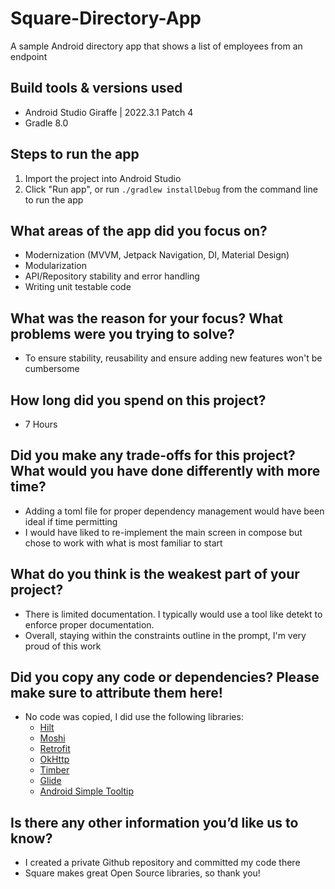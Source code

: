# Square-Directory-App
A sample Android directory app that shows a list of employees from an endpoint

## Build tools & versions used
- Android Studio Giraffe | 2022.3.1 Patch 4
- Gradle 8.0

## Steps to run the app
1. Import the project into Android Studio
2. Click "Run app", or run `./gradlew installDebug` from the command line to run the app

## What areas of the app did you focus on?
- Modernization (MVVM, Jetpack Navigation, DI, Material Design)
- Modularization
- API/Repository stability and error handling
- Writing unit testable code

## What was the reason for your focus? What problems were you trying to solve?
- To ensure stability, reusability and ensure adding new features won't be cumbersome

## How long did you spend on this project?
- 7 Hours

## Did you make any trade-offs for this project? What would you have done differently with more time?
- Adding a toml file for proper dependency management would have been ideal if time permitting
- I would have liked to re-implement the main screen in compose but chose to work with what is most familiar to start

## What do you think is the weakest part of your project?
- There is limited documentation. I typically would use a tool like detekt to enforce proper documentation.
- Overall, staying within the constraints outline in the prompt, I'm very proud of this work

## Did you copy any code or dependencies? Please make sure to attribute them here!
- No code was copied, I did use the following libraries:
  - [Hilt](https://github.com/google/dagger/tree/master/java/dagger/hilt)
  - [Moshi](https://github.com/square/moshi)
  - [Retrofit](https://github.com/square/retrofit)
  - [OkHttp](https://github.com/square/okhttp)
  - [Timber](https://github.com/JakeWharton/timber)
  - [Glide](https://github.com/bumptech/glide)
  - [Android Simple Tooltip](https://github.com/douglasjunior/android-simple-tooltip)

## Is there any other information you’d like us to know?
- I created a private Github repository and committed my code there
- Square makes great Open Source libraries, so thank you!